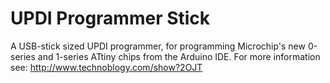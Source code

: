 # UPDI Programmer Stick
A USB-stick sized UPDI programmer, for programming Microchip's new 0-series and 1-series ATtiny chips from the Arduino IDE.
For more information see: http://www.technoblogy.com/show?2OJT
